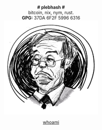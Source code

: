 <center>
 
  <b># plebhash #</b>
  <br>
  bitcoin, nix, nym, rust.
  <br>
  <b>GPG:</b> 37DA 6F2F 5996 6316
  <br>
  <img src="plebhash.png" width="300" height="300">

  <a href="source/whoami.html">whoami</a>

</center>
